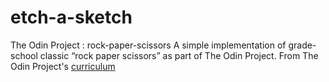 # etch-a-sketch
The Odin Project : rock-paper-scissors  A simple implementation of grade-school classic “rock paper scissors” as part of The Odin Project.  From The Odin Project's [curriculum](https://www.theodinproject.com/lessons/etch-a-sketch-project)

